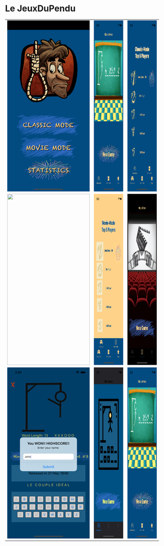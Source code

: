 # Le JeuxDuPendu


<table>
  <tr>
    <td><img src="/screenshot/screenshot5.png" width=270 height=560></td>
    <td><img src="/screenshot/screenshot3.png" width=270 height=560></td>
    <td><img src="/screenshot/screenshot1.png" width=270 height=560></td>
  </tr>
    <tr>
    <td><img src="/src/screenshot/screenshot4.png" width=270 height=560></td>
    <td><img src="/screenshot/screenshot.png" width=270 height=560></td>
    <td><img src="/screenshot/screenshot6.png" width=270 height=560></td>
  </tr>
    <tr>
    <td><img src="/screenshot/screenshot7.png" width=270 height=560></td>
      <td><img src="/screenshot/screenshot8.png" width=270 height=560></td>
    <td><img src="/screenshot/screenshot2.png" width=270 height=560></td>
  </tr>
 </table>
